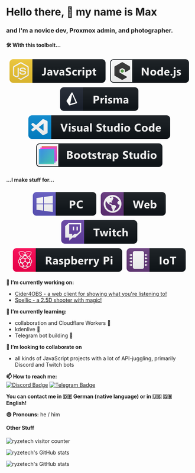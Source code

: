 # Hello there, 👋 my name is Max

### and I'm a novice dev, Proxmox admin, and photographer.

#### 🛠️ With this toolbelt...

<p align="center">
  <img src="img/js.svg" alt="js" style="vertical-align:top; margin:6px 4px">
  <img src="img/nodejs_larger.svg" alt="nodejs" style="vertical-align:top; margin:6px 4px">
<!--  <img src="img/java.svg" alt="java" style="vertical-align:top; margin:6px 4px"> -->
<!-- <img src="img/python.svg" alt="python" style="vertical-align:top; margin:6px 4px"> -->
  <br/>
  <img src="img/prisma.svg" alt="prisma" style="vertical-align:top; margin:6px 4px">
  <br/>
  <img src="img/visualstudio_code.svg" alt="visual studio code" style="vertical-align:top; margin:6px 4px">
<!-- <img src="img/jetbrains_intellij.svg" alt="jetbrains intellij" style="vertical-align:top; margin:6px 4px"> -->
  <img src="img/bootstrapstudio.svg" alt="bootstrap studio" style="vertical-align:top; margin:6px 4px">
</p>

#### ...I make stuff for...
<p align="center">
  <img src="img/pc.svg" alt="pc" style="vertical-align:top; margin:6px 4px">
  <img src="img/web.svg" alt="web" style="vertical-align:top; margin:6px 4px">
  <img src="img/twitch.svg" alt="twitch" style="vertical-align:top; margin:6px 4px">
  <img src="img/raspberrypi.svg" alt="raspberry pi" style="vertical-align:top; margin:6px 4px">
  <img src="img/iot.svg" alt="iot" style="vertical-align:top; margin:6px 4px">
</p>

**🔭 I’m currently working on:**
- [Cider4OBS - a web client for showing what you're listening to!](https://github.com/ryzetech/cider4obs/)
- [Spellic - a 2.5D shooter with magic!](https://github.com/Spellic-Dev)
<!--
- [CiderWS - a JavaScript wrapper for the Cider WebSocket API](https://github.com/ryzetech/CiderWS)
- [Wer Wird Pogchamp? - a german live gameshow like "Who wants to be a Millionaire?"](https://werwirdpogchamp.de)
- [Mission Control v2 - a Discord bot for a community server](https://github.com/ryzetech/Mission-Control-v2)
- [FinnleyTheBot - a Twitch bot for my streams with various capabilities](https://github.com/ryzetech/finnleythebot)
-->

**🌱 I’m currently learning:**
- collaboration and Cloudflare Workers 🚀
- kdenlive 🎥
- Telegram bot building 🤖

**👯 I’m looking to collaborate on**
- all kinds of JavaScript projects with a lot of API-juggling, primarily Discord and Twitch bots

**📫 How to reach me:**  
[![Discord Badge](https://img.shields.io/badge/Discord-7289DA?style=for-the-badge&logo=discord&logoColor=white)](https://discord.com/users/373135347791560706)
[![Telegram Badge](https://img.shields.io/badge/Telegram-2AABEE?style=for-the-badge&logo=telegram&logoColor=white)](https://t.me/finnleyfox)

<!-- [![Twitter Badge](https://img.shields.io/badge/Twitter-1DA1F2?style=for-the-badge&logo=twitter&logoColor=white)](https://twitter.ryzetech.live/)  -->

**You can contact me in 🇩🇪 German (native language) or in 🇺🇸 🇬🇧 English!**

**😄 Pronouns:** he / him

<!--
**🙌 Friends you should check out:** [ArcticSpaceFox](https://github.com/ArcticSpaceFox) and [SteffTek](https://github.com/SteffTek) 💚
-->

<!--
Specs
Workstation
![CPU](https://img.shields.io/badge/AMD-Ryzen_5_2600-ED1C24?style=for-the-badge&logo=amd&logoColor=white) ![GPU](https://img.shields.io/badge/AMD-Radeon_RX_580-ED1C24?style=for-the-badge&logo=amd&logoColor=white) ![OS](https://img.shields.io/badge/Windows_10-0078D6?style=for-the-badge&logo=windows&logoColor=white)

###### Mobile Beast
![CPU](https://img.shields.io/badge/Intel-Core_i5--1130G7-0071C5?style=for-the-badge&logo=intel&logoColor=white) ![OS](https://img.shields.io/badge/Windows_11-0078D6?style=for-the-badge&logo=windows&logoColor=white)
-->

#### Other Stuff
![ryzetech visitor counter](https://komarev.com/ghpvc/?username=ryzetech&color=green&style=flat-square&label=Profile+Boops)

![ryzetech's GitHub stats](https://github-readme-stats.vercel.app/api?username=ryzetech&show_icons=true&theme=chartreuse-dark)

![ryzetech's GitHub stats](https://github-readme-stats.vercel.app/api/top-langs/?username=ryzetech&layout=compact&theme=chartreuse-dark)

<!--
**ryzetech/ryzetech** is a ✨ _special_ ✨ repository because its `README.md` (this file) appears on your GitHub profile.

Here are some ideas to get you started:

- 🔭 I’m currently working on ...
- 🌱 I’m currently learning ...
- 👯 I’m looking to collaborate on ...
- 🤔 I’m looking for help with ...
- 💬 Ask me about ...
- 📫 How to reach me: ...
- 😄 Pronouns: ...
- ⚡ Fun fact: ...
-->
